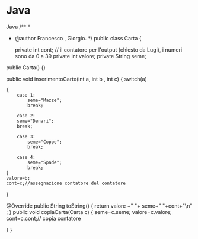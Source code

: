 # Java
Java
/**
 *
 * @author Francesco , Giorgio.
 */
    public class Carta {
    
    private int cont; // il contatore per l'output (chiesto da Lugi), i numeri sono da 0 a 39 
    private int valore; 
    private String seme;
    
public Carta() {}

public void inserimentoCarte(int a, int b , int c) 
{ 
    switch(a) 

    { 
        case 1:
            seme="Mazze"; 
            break; 
        
        case 2: 
        seme="Denari"; 
        break; 
        
        case 3: 
            seme="Coppe"; 
            break; 
        
        case 4: 
            seme="Spade"; 
            break; 
    } 
    valore=b; 
    cont=c;//assegnazione contatore del contatore 
}

@Override 
public String toString() 
{ return valore +" "+ seme+" "+cont+"\n" ; } 
public void copiaCarta(Carta c) 
{
seme=c.seme; 
valore=c.valore;
cont=c.cont;// copia contatore

} 
}
